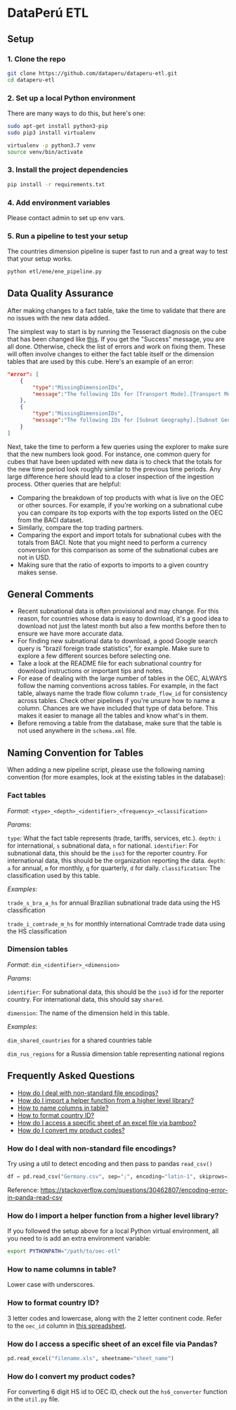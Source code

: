 # DataPerú ETL

## Setup

### 1. Clone the repo

```bash
git clone https://github.com/dataperu/dataperu-etl.git
cd dataperu-etl
```

### 2. Set up a local Python environment

There are many ways to do this, but here's one:

```bash
sudo apt-get install python3-pip
sudo pip3 install virtualenv

virtualenv -p python3.7 venv
source venv/bin/activate
```

### 3. Install the project dependencies

```bash
pip install -r requirements.txt
```

### 4. Add environment variables

Please contact admin to set up env vars.

### 5. Run a pipeline to test your setup

The countries dimension pipeline is super fast to run and a great way to test that your setup works.

```bash
python etl/ene/ene_pipeline.py
```

## Data Quality Assurance

After making changes to a fact table, take the time to validate that there are no issues with the new data added.

The simplest way to start is by running the Tesseract diagnosis on the cube that has been changed like [this](https://api.oec.world/tesseract/diagnosis.jsonrecords?cube=trade_n_phl_m_hs). If you get the "Success" message, you are all done. Otherwise, check the list of errors and work on fixing them. These will often involve changes to either the fact table itself or the dimension tables that are used by this cube. Here's an example of an error:

```json
"error": [
    {
        "type":"MissingDimensionIDs",
        "message":"The following IDs for [Transport Mode].[Transport Mode].[Transport Mode] are not present in its dimension table: 0, 3."
    },
    {
        "type":"MissingDimensionIDs",
        "message":"The following IDs for [Subnat Geography].[Subnat Geography].[Subnat Geography] are not present in its dimension table: 5106, 5108, 5505, 5507."
    }
]
```

Next, take the time to perform a few queries using the explorer to make sure that the new numbers look good. For instance, one common query for cubes that have been updated with new data is to check that the totals for the new time period look roughly similar to the previous time periods. Any large difference here should lead to a closer inspection of the ingestion process. Other queries that are helpful:

- Comparing the breakdown of top products with what is live on the OEC or other sources. For example, if you're working on a subnational cube you can compare its top exports with the top exports listed on the OEC from the BACI dataset.
- Similarly, compare the top trading partners.
- Comparing the export and import totals for subnational cubes with the totals from BACI. Note that you might need to perform a currency conversion for this comparison as some of the subnational cubes are not in USD.
- Making sure that the ratio of exports to imports to a given country makes sense.

## General Comments

- Recent subnational data is often provisional and may change. For this reason, for countries whose data is easy to download, it's a good idea to download not just the latest month but also a few months before then to ensure we have more accurate data.
- For finding new subnational data to download, a good Google search query is "brazil foreign trade statistics", for example. Make sure to explore a few different sources before selecting one.
- Take a look at the README file for each subnational country for download instructions or important tips and notes.
- For ease of dealing with the large number of tables in the OEC, ALWAYS follow the naming conventions across tables. For example, in the fact table, always name the trade flow column `trade_flow_id` for consistency across tables. Check other pipelines if you're unsure how to name a column. Chances are we have included that type of data before. This makes it easier to manage all the tables and know what's in them.
- Before removing a table from the database, make sure that the table is not used anywhere in the `schema.xml` file.

## Naming Convention for Tables

When adding a new pipeline script, please use the following naming convention (for more examples, look at the existing tables in the database):

### Fact tables

*Format*: `<type>_<depth>_<identifier>_<frequency>_<classification>`

*Params*:

`type`: What the fact table represents (trade, tariffs, services, etc.).
`depth`: `i` for international, `s` subnational data, `n` for national.
`identifier`: For subnational data, this should be the `iso3` for the reporter country. For international data, this should be the organization reporting the data.
`depth`: `a` for annual, `m` for monthly, `q` for quarterly, `d` for daily.
`classification`: The classification used by this table.

*Examples*:

`trade_s_bra_a_hs` for annual Brazilian subnational trade data using the HS classification

`trade_i_comtrade_m_hs` for monthly international Comtrade trade data using the HS classification

### Dimension tables

*Format*: `dim_<identifier>_<dimension>`

*Params*:

`identifier`: For subnational data, this should be the `iso3` id for the reporter country. For international data, this should say `shared`.

`dimension`: The name of the dimension held in this table.

*Examples*:

`dim_shared_countries` for a shared countries table

`dim_rus_regions` for a Russia dimension table representing national regions

## Frequently Asked Questions

- [How do I deal with non-standard file encodings?](#how-do-i-deal-with-non-standard-file-encodings)
- [How do I import a helper function from a higher level library?](#how-do-i-import-a-helper-function-from-a-higher-level-library)
- [How to name columns in table?](#how-to-name-columns-in-table)
- [How to format country ID?](#how-to-format-country-id)
- [How do I access a specific sheet of an excel file via bamboo?](#how-do-i-access-a-specific-sheet-of-an-excel-file-via-bamboo)
- [How do I convert my product codes?](#how-do-i-convert-my-product-codes)

### How do I deal with non-standard file encodings?

Try using a util to detect encoding and then pass to pandas `read_csv()`

```python
df = pd.read_csv("Germany.csv", sep=";", encoding="latin-1", skiprows=1)
```

Reference: https://stackoverflow.com/questions/30462807/encoding-error-in-panda-read-csv

### How do I import a helper function from a higher level library?

If you followed the setup above for a local Python virtual environment, all you need to is add an extra environment variable:

```bash
export PYTHONPATH="/path/to/oec-etl"
```

### How to name columns in table?

Lower case with underscores.

### How to format country ID?

3 letter codes and lowercase, along with the 2 letter continent code. Refer to the `oec_id` column in [this spreadsheet](https://docs.google.com/spreadsheets/d/12ZL5CXZQRjtetiAg3vkcz1bU6Kjz3xJ1Z3eUDVfBc_c/edit#gid=845551346).

### How do I access a specific sheet of an excel file via Pandas?

```python
pd.read_excel("filename.xls", sheetname="sheet_name")
```

### How do I convert my product codes?

For converting 6 digit HS id to OEC ID, check out the `hs6_converter` function in the `util.py` file.
